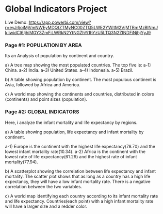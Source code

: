 # Global Indicators Project

Live Demo: https://app.powerbi.com/view?r=eyJrIjoiMjVmNWEyMDQtZTMyNC00ZTQ5LWE2YWItM2VjMTBmMzBlNmJkIiwidCI6IjhiMGY3ZmFiLWRkN2YtNGZhYi1hYzU5LTQ3N2ZlNDFiNjhjYyJ9

### Page #1: POPULATION BY AREA
Its an Analysis of population by continent and country.

a) A tree map showing the most populated countries.
 The top five is:
  a-1) China.
  a-2) India.
  a-3) United States.
  a-4) Indonesia.
  a-5) Brazil.
  
 b) A table showing population by continent.
  The most populous continent is Asia, followed by Africa and America.
  
 c) A world map showing the continents and countries, distributed in colors (continents) and point sizes (population).

### Page #2: GLOBAL INDICATORS
Here, i analyze the infant mortality and life expectancy by regions.

a) A table showing population, life expectancy and infant mortality by continent.
  
  a-1) Europe is the continent with the highest life expectancy(78.70) and the lowest infant mortality rate(10.34).
  a-2) Africa is the continent with the lowest rate of life expectancy(61.29) and the highest rate of infant mortality(77.94).
  
b) A scatterplot showing the correlation between life expectancy and infant mortality.
The scatter plot shows that as long as a country has a high life expectancy, they will have a low infant mortality rate. There is a negative correlation between the two variables.

c) A world map identifying each country according to its infant mortality rate and life expectancy.
Countries(each point) with a high infant mortality rate will have a larger size and a redder color. 
